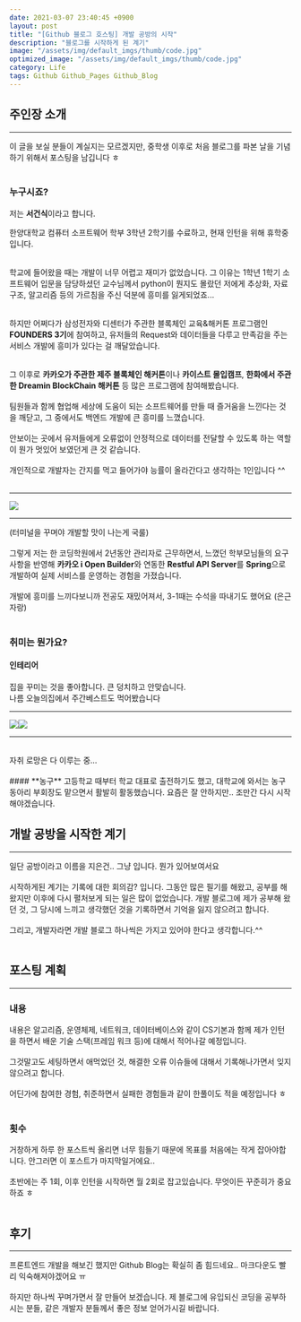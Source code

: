 ```yaml
---
date: 2021-03-07 23:40:45 +0900
layout: post
title: "[Github 블로그 호스팅] 개발 공방의 시작"
description: "블로그를 시작하게 된 계기"
image: "/assets/img/default_imgs/thumb/code.jpg"
optimized_image: "/assets/img/default_imgs/thumb/code.jpg"
category: Life
tags: Github Github_Pages Github_Blog
---
```


## **주인장 소개**

---
이 글을 보실 분들이 계실지는 모르겠지만, 중학생 이후로 처음 블로그를 파본 날을 기념하기 위해서 포스팅을 남깁니다 ㅎ
<br><br>
### **누구시죠?**

저는 **서건식**이라고 합니다.

한양대학교 컴퓨터 소프트웨어 학부 3학년 2학기를 수료하고, 현재 인턴을 위해 휴학중입니다.
<br><br>

학교에 들어왔을 때는 개발이 너무 어렵고 재미가 없었습니다. 그 이유는 1학년 1학기 소프트웨어 입문을 담당하셨던 교수님께서 python이 뭔지도 몰랐던 저에게 추상화, 자료구조, 알고리즘 등의 가르침을 주신 덕분에 흥미를 잃게되었죠...
<br><br>

하지만 어쩌다가 삼성전자와 디센터가 주관한 블록체인 교육&해커톤 프로그램인 **FOUNDERS 3기**에 참여하고, 유저들의 Request와 데이터들을 다루고 만족감을 주는 서비스 개발에 흥미가 있다는 걸 깨달았습니다.
<br><br>

그 이후로 **카카오가 주관한 제주 블록체인 해커톤**이나 **카이스트 몰입캠프**, **한화에서 주관한 Dreamin BlockChain 해커톤** 등 많은 프로그램에 참여해봤습니다.
<br><br>
팀원들과 함께 협업해 세상에 도움이 되는 소프트웨어를 만들 때 즐거움을 느낀다는 것을 깨닫고, 그 중에서도 백엔드 개발에 큰 흥미를 느꼈습니다.
<br><br>
안보이는 곳에서 유저들에게 오류없이 안정적으로 데이터를 전달할 수 있도록 하는 역할이 뭔가 멋있어 보였던게 큰 것 같습니다.
<br><br>
개인적으로 개발자는 간지를 먹고 들어가야 능률이 올라간다고 생각하는 1인입니다 ^^<br><br>

---
<img src = "https://i.imgur.com/01tNsB6.png"><br>

---

(터미널을 꾸며야 개발할 맛이 나는게 국룰)
<br><br>
그렇게 저는 한 코딩학원에서 2년동안 관리자로 근무하면서, 느꼈던 학부모님들의 요구사항을 반영해 **카카오 i Open Builder**와 연동한 **Restful API Server**를 **Spring**으로 개발하여 실제 서비스를 운영하는 경험을 가졌습니다.
<br><br>
개발에 흥미를 느끼다보니까 전공도 재밌어져서, 3-1때는 수석을 따내기도 했어요 (은근 자랑)
<br><br>
### **취미는 뭔가요?**

#### **인테리어**
집을 꾸미는 것을 좋아합니다. 큰 덩치하고 안맞습니다.<br>
나름 오늘의집에서 주간베스트도 먹어봤습니다 <br>

---
<img src = "https://i.imgur.com/ZJmwBCH.jpg" ><img src = "https://i.imgur.com/R9u5kD7.jpg">

---
<br>
자취 로망은 다 이루는 중...
<br><br>
#### **농구**
고등학교 때부터 학교 대표로 출전하기도 했고, 대학교에 와서는 농구동아리 부회장도 맡으면서 활발히 활동했습니다. 요즘은 잘 안하지만.. 조만간 다시 시작해야겠습니다.







<br>

## **개발 공방을 시작한 계기**
---
일단 공방이라고 이름을 지은건.. 그냥 입니다. 뭔가 있어보여서요
<br><br>
시작하게된 계기는 기록에 대한 회의감? 입니다. 그동안 많은 필기를 해왔고, 공부를 해왔지만 이후에 다시 펼처보게 되는 일은 많이 없었습니다. 개발 블로그에 제가 공부해 왔던 것, 그 당시에 느끼고 생각했던 것을 기록하면서 기억을 잃지 않으려고 합니다.
<br><br>
그리고, 개발자라면 개발 블로그 하나씩은 가지고 있어야 한다고 생각합니다.^^
<br><br>

## **포스팅 계획**
---
### **내용**
내용은 알고리즘, 운영체제, 네트워크, 데이터베이스와 같이 CS기본과 함께 제가 인턴을 하면서 배운 기술 스택(프레임 워크 등)에 대해서 적어나갈 예정입니다.
<br><br>
그것말고도 세팅하면서 애먹었던 것, 해결한 오류 이슈들에 대해서 기록해나가면서 잊지 않으려고 합니다.
<br><br>
어딘가에 참여한 경험, 취준하면서 실패한 경험들과 같이 한풀이도 적을 예정입니다 ㅎ
<br><br>
### **횟수**
거창하게 하루 한 포스트씩 올리면 너무 힘들기 때문에 목표를 처음에는 작게 잡아야합니다. 안그러면 이 포스트가 마지막일거에요..
<br><br>
초반에는 주 1회, 이후 인턴을 시작하면 월 2회로 잡고있습니다. 무엇이든 꾸준히가 중요하죠 ㅎ
<br><br>
## **후기**
---
프론트엔드 개발을 해보긴 했지만 Github Blog는 확실히 좀 힘드네요.. 마크다운도 빨리 익숙해져야겠어요 ㅠ
<br><br>
하지만 하나씩 꾸며가면서 잘 만들어 보겠습니다. 제 블로그에 유입되신 코딩을 공부하시는 분들, 같은 개발자 분들께서 좋은 정보 얻어가시길 바랍니다.

<br><br><br>
